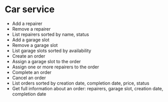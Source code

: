 # Car service

* Add a repairer
* Remove a repairer
* List repairers sorted by name, status
* Add a garage slot
* Remove a garage slot
* List garage slots sorted by availability
* Create an order
* Assign a garage slot to the order
* Assign one or more repairers to the order
* Complete an order
* Cancel an order
* List orders sorted by creation date, completion date, price, status
* Get full information about an order: repairers, garage slot, creation date, completion date